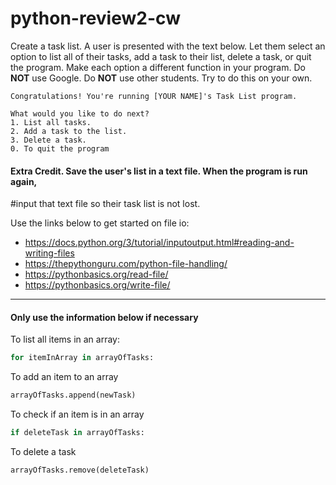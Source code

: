 # python-review2-cw

   Create a task list. A user is presented with the text below.
   Let them select an option to list all of their tasks,
  add a task to their list, delete a task, or quit the program.
   Make each option a different function in your program. 
   Do <strong>NOT</strong> use Google. Do <strong>NOT</strong> use other students. 
   Try to do this on your own.

```
Congratulations! You're running [YOUR NAME]'s Task List program.

What would you like to do next?
1. List all tasks.
2. Add a task to the list.
3. Delete a task.
0. To quit the program
```

#### Extra Credit. Save the user's list in a text file. When the program is run again,
 #input that text file so their task list is not lost.

Use the links below to get started on file io:
- https://docs.python.org/3/tutorial/inputoutput.html#reading-and-writing-files
- https://thepythonguru.com/python-file-handling/
- https://pythonbasics.org/read-file/
- https://pythonbasics.org/write-file/

___

#### Only use the information below if necessary

To list all items in an array:
```python
for itemInArray in arrayOfTasks:
```
To add an item to an array
```python
arrayOfTasks.append(newTask)
```
To check if an item is in an array
```python
if deleteTask in arrayOfTasks:
```
To delete a task
```python
arrayOfTasks.remove(deleteTask)
```
